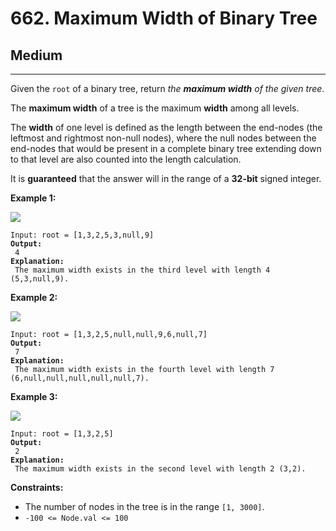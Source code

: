 # 662. Maximum Width of Binary Tree

## Medium

***

Given the `root` of a binary tree, return _the **maximum width** of the given tree_.

The **maximum width** of a tree is the maximum **width** among all levels.

The **width** of one level is defined as the length between the end-nodes (the leftmost and rightmost non-null nodes), where the null nodes between the end-nodes that would be present in a complete binary tree extending down to that level are also counted into the length calculation.

It is **guaranteed** that the answer will in the range of a **32-bit** signed integer.

&#x20;

**Example 1:**

![](https://assets.leetcode.com/uploads/2021/05/03/width1-tree.jpg)

<pre><code>Input: root = [1,3,2,5,3,null,9]
<strong>Output:
</strong> 4
<strong>Explanation:
</strong> The maximum width exists in the third level with length 4 (5,3,null,9).</code></pre>

**Example 2:**

![](https://assets.leetcode.com/uploads/2022/03/14/maximum-width-of-binary-tree-v3.jpg)

<pre><code>Input: root = [1,3,2,5,null,null,9,6,null,7]
<strong>Output:
</strong> 7
<strong>Explanation:
</strong> The maximum width exists in the fourth level with length 7 (6,null,null,null,null,null,7).</code></pre>

**Example 3:**

![](https://assets.leetcode.com/uploads/2021/05/03/width3-tree.jpg)

<pre><code>Input: root = [1,3,2,5]
<strong>Output:
</strong> 2
<strong>Explanation:
</strong> The maximum width exists in the second level with length 2 (3,2).</code></pre>

&#x20;

**Constraints:**

* The number of nodes in the tree is in the range `[1, 3000]`.
* `-100 <= Node.val <= 100`

